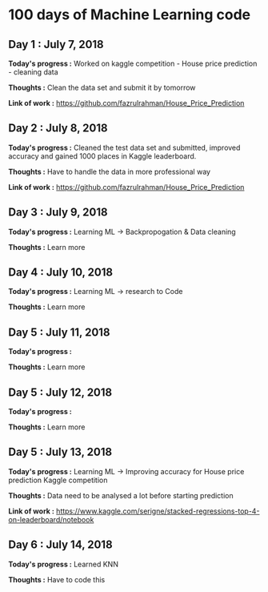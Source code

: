 # 100 days of Machine Learning code

## Day 1 : July 7, 2018


__Today's progress  :__ Worked on kaggle competition - House price prediction - cleaning data

__Thoughts :__ Clean the data set and submit it by tomorrow

__Link of work :__ https://github.com/fazrulrahman/House_Price_Prediction

## Day 2 : July 8, 2018


__Today's progress  :__ Cleaned the test data set and submitted, improved accuracy and gained 1000 places in Kaggle leaderboard.

__Thoughts :__ Have to handle the data in more professional way

__Link of work :__ https://github.com/fazrulrahman/House_Price_Prediction


## Day 3 : July 9, 2018

__Today's progress  :__ Learning ML -> Backpropogation & Data cleaning

__Thoughts :__ Learn more

## Day 4 : July 10, 2018

__Today's progress  :__ Learning ML -> research to Code

__Thoughts :__ Learn more

## Day 5 : July 11, 2018

__Today's progress  :__ 

__Thoughts :__ Learn more

## Day 5 : July 12, 2018

__Today's progress  :__ 

__Thoughts :__ Learn more

## Day 5 : July 13, 2018

__Today's progress  :__ Learning ML -> Improving accuracy for House price prediction Kaggle competition

__Thoughts :__ Data need to be analysed a lot before starting prediction

__Link of work :__ https://www.kaggle.com/serigne/stacked-regressions-top-4-on-leaderboard/notebook

## Day 6 : July 14, 2018

__Today's progress  :__ Learned KNN

__Thoughts :__ Have to code this

<!-- __Link of work :__ https://www.kaggle.com/serigne/stacked-regressions-top-4-on-leaderboard/notebook -->


